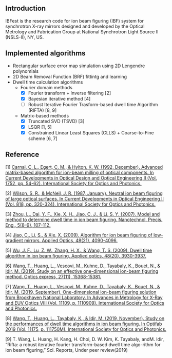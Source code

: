 ## Introduction
IBFest is the research code for ion beam figuring (IBF) system for synchrotron X-ray mirrors designed and developed by the Optical Metrology and Fabrication Group at National Synchrotron Light Source II (NSLS-II), NY, US. 

## Implemented algorithms
- Rectangular surface error map simulation using 2D Lengendre polynomials
- 2D Beam Removal Function (BRF) fittintg and learning
- Dwell time calculation algorithms
  - Fourier domain methods
    - [x] Fourier transform + Inverse filtering [2]
    - [x] Bayesian iterative method [4]
    - [ ] Robust Iterative Fourier Trasform-based dwell time Algorithm (RIFTA) [8, 9]
  - Matrix-based methods
    - [x] Truncated SVD (TSVD) [3]
    - [x] LSQR [1, 5]
    - [x] Constrained Linear Least Squares (CLLS) + Coarse-to-Fine scheme [6, 7]

## Reference

[1] [Carnal, C. L., Egert, C. M., & Hylton, K. W. (1992, December). Advanced matrix-based algorithm for ion-beam milling of optical components. In Current Developments in Optical Design and Optical Engineering II (Vol. 1752, pp. 54-62). International Society for Optics and Photonics.](https://doi.org/10.1117/12.130719)

[2] [Wilson, S. R., & McNeil, J. R. (1987, January). Neutral ion beam figuring of large optical surfaces. In Current Developments in Optical Engineering II (Vol. 818, pp. 320-324). International Society for Optics and Photonics.](https://doi.org/10.1117/12.978903)

[3] [Zhou, L., Dai, Y. F., Xie, X. H., Jiao, C. J., & Li, S. Y. (2007). Model and method to determine dwell time in ion beam figuring. Nanotechnol. Precis. Eng., 5(8–9), 107-112.](http://en.cnki.com.cn/Article_en/CJFDTotal-NMJM200702009.htm)

[4] [Jiao, C., Li, S., & Xie, X. (2009). Algorithm for ion beam figuring of low-gradient mirrors. Applied Optics, 48(21), 4090-4096.](https://doi.org/10.1364/AO.48.004090)

[5] [Wu, J. F., Lu, Z. W., Zhang, H. X., & Wang, T. S. (2009). Dwell time algorithm in ion beam figuring. Applied optics, 48(20), 3930-3937.](https://doi.org/10.1364/AO.48.003930)

[6] [Wang, T., Huang, L., Vescovi, M., Kuhne, D., Tayabaly, K., Bouet, N., & Idir, M. (2019). Study on an effective one-dimensional ion-beam figuring method. Optics express, 27(11), 15368-15381.](https://doi.org/10.1364/OE.27.015368)

[7] [Wang, T., Huang, L., Vescovi, M., Kuhne, D., Tayabaly, K., Bouet, N., & Idir, M. (2019, September). One-dimensional ion-beam figuring solution from Brookhaven National Laboratory. In Advances in Metrology for X-Ray and EUV Optics VIII (Vol. 11109, p. 1110909). International Society for Optics and Photonics.](https://doi.org/10.1117/12.2526074)

[8] [Wang, T., Huang, L., Tayabaly, K., & Idir, M. (2019, November). Study on the performances of dwell time algorithms in ion beam figuring. In Optifab 2019 (Vol. 11175, p. 111750M). International Society for Optics and Photonics.](https://doi.org/10.1117/12.2536869)

[9] T. Wang, L. Huang, H. Kang, H. Choi, D. W. Kim, K. Tayabaly, andM. Idir, “Rifta: a robust iterative fourier transform-based dwell time algo-rithm for ion beam figuring,” Sci. Reports, Under peer review(2019)
